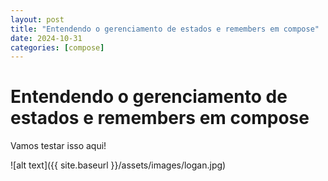 ```yaml
---
layout: post
title: "Entendendo o gerenciamento de estados e remembers em compose"
date: 2024-10-31
categories: [compose]
---
```


# Entendendo o gerenciamento de estados e remembers em compose

Vamos testar isso aqui!

![alt text]({{ site.baseurl }}/assets/images/logan.jpg)